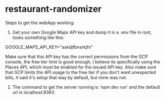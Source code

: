 # restaurant-randomizer

Steps to get the webApp working:

1. Get your own Google Maps API key and dump it in a .env file in root, looks something like this: 

GOOGLE_MAPS_API_KEY="askdjfbnsrkjfn"

Make sure that this API key has the correct permissions from the GCP console, the free tier limit is good enough, I believe its specifically using the Places API, which must be enabled for the issued API key. Also make sure that GCP limits the API usage to the free tier if you don't want unexpected bills, it said it's setup that way by default, but mine was not. 

2. The command to get the server running is 'npm dev run' and the default url is localhost:8383.